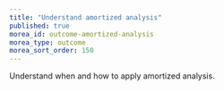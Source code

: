 ```yaml
---
title: "Understand amortized analysis"
published: true
morea_id: outcome-amortized-analysis
morea_type: outcome
morea_sort_order: 150
---
```


Understand when and how to apply amortized analysis.